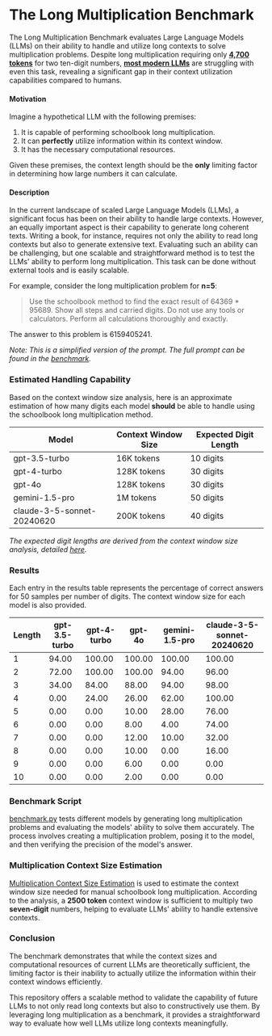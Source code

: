 # The Long Multiplication Benchmark

The Long Multiplication Benchmark evaluates Large Language Models (LLMs) on their ability to handle and utilize long contexts to solve multiplication problems. Despite long multiplication requiring only **[4,700 tokens](MultiplicationContextSizeEstimation/README.md)** for two ten-digit numbers, **[most modern LLMs](#results)** are struggling with even this task, revealing a significant gap in their context utilization capabilities compared to humans.

#### Motivation

Imagine a hypothetical LLM with the following premises:

1. It is capable of performing schoolbook long multiplication.
2. It can **perfectly** utilize information within its context window.
3. It has the necessary computational resources.

Given these premises, the context length should be the **only** limiting factor in determining how large numbers it can calculate.

#### Description

In the current landscape of scaled Large Language Models (LLMs), a significant focus has been on their ability to handle large contexts. However, an equally important aspect is their capability to generate long coherent texts. Writing a book, for instance, requires not only the ability to read long contexts but also to generate extensive text. Evaluating such an ability can be challenging, but one scalable and straightforward method is to test the LLMs' ability to perform long multiplication. This task can be done without external tools and is easily scalable. 

For example, consider the long multiplication problem for **n=5**:
> Use the schoolbook method to find the exact result of 64369 * 95689. Show all steps and carried digits. Do not use any tools or calculators. Perform all calculations thoroughly and exactly.

The answer to this problem is 6159405241.

*Note: This is a simplified version of the prompt. The full prompt can be found in the [benchmark](./question_templates.json).*

### Estimated Handling Capability

Based on the context window size analysis, here is an approximate estimation of how many digits each model **should** be able to handle using the schoolbook long multiplication method. 

| Model                                | Context Window Size | Expected Digit Length |
|--------------------------------------|---------------------|-----------------------|
| gpt-3.5-turbo                        | 16K tokens          | 10 digits             |
| gpt-4-turbo                          | 128K tokens         | 30 digits             |
| gpt-4o                               | 128K tokens         | 30 digits             |
| gemini-1.5-pro                       | 1M tokens           | 50 digits             |
| claude-3-5-sonnet-20240620           | 200K tokens         | 40 digits             |

*The expected digit lengths are derived from the context window size analysis, detailed [here](MultiplicationContextSizeEstimation/README.md).*

### Results

Each entry in the results table represents the percentage of correct answers for 50 samples per number of digits. The context window size for each model is also provided.

| Length | gpt-3.5-turbo | gpt-4-turbo | gpt-4o | gemini-1.5-pro | claude-3-5-sonnet-20240620 |
| -------- | -------- | -------- | -------- | -------- | -------- |
| 1 | 94.00 | 100.00 | 100.00 | 100.00 | 100.00 |
| 2 | 72.00 | 100.00 | 100.00 | 94.00 | 96.00 |
| 3 | 34.00 | 84.00 | 88.00 | 94.00 | 98.00 |
| 4 | 0.00 | 24.00 | 26.00 | 62.00 | 100.00 |
| 5 | 0.00 | 0.00 | 10.00 | 28.00 | 76.00 |
| 6 | 0.00 | 0.00 | 8.00 | 4.00 | 74.00 |
| 7 | 0.00 | 0.00 | 12.00 | 10.00 | 32.00 |
| 8 | 0.00 | 0.00 | 10.00 | 0.00 | 16.00 |
| 9 | 0.00 | 0.00 | 6.00 | 0.00 | 0.00 |
| 10 | 0.00 | 0.00 | 2.00 | 0.00 | 0.00 |

### Benchmark Script

[benchmark.py](./benchmark.py) tests different models by generating long multiplication problems and evaluating the models' ability to solve them accurately. The process involves creating a multiplication problem, posing it to the model, and then verifying the precision of the model's answer.

### Multiplication Context Size Estimation

[Multiplication Context Size Estimation](MultiplicationContextSizeEstimation/README.md) is used to estimate the context window size needed for manual schoolbook long multiplication. According to the analysis, a **2500 token** context window is sufficient to multiply two **seven-digit** numbers, helping to evaluate LLMs' ability to handle extensive contexts.

### Conclusion

The benchmark demonstrates that while the context sizes and computational resources of current LLMs are theoretically sufficient, the limiting factor is their inability to actually utilize the information within their context windows efficiently.

This repository offers a scalable method to validate the capability of future LLMs to not only read long contexts but also to constructively use them. By leveraging long multiplication as a benchmark, it provides a straightforward way to evaluate how well LLMs utilize long contexts meaningfully.
